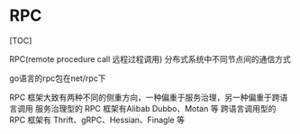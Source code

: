 # RPC

[TOC]

RPC(remote procedure call 远程过程调用)
    分布式系统中不同节点间的通信方式

go语言的rpc包在net/rpc下

RPC 框架大致有两种不同的侧重方向，一种偏重于服务治理，另一种偏重于跨语言调用
服务治理型的 RPC 框架有Alibab Dubbo、Motan 等
跨语言调用型的 RPC 框架有 Thrift、gRPC、Hessian、Finagle 等
